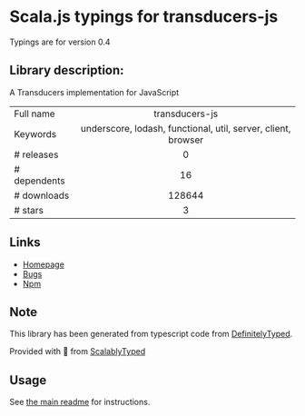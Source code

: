 
# Scala.js typings for transducers-js

Typings are for version 0.4

## Library description:
A Transducers implementation for JavaScript

|                    |                 |
| ------------------ | :-------------: |
| Full name          | transducers-js |
| Keywords           | underscore, lodash, functional, util, server, client, browser |
| # releases         | 0 |
| # dependents       | 16 |
| # downloads        | 128644 |
| # stars            | 3 |

## Links
- [Homepage](https://github.com/cognitect-labs/transducers-js)
- [Bugs](https://github.com/cognitect-labs/transducers-js/issues)
- [Npm](https://www.npmjs.com/package/transducers-js)
    


## Note
This library has been generated from typescript code from [DefinitelyTyped](https://definitelytyped.org).

Provided with :purple_heart: from [ScalablyTyped](https://github.com/oyvindberg/ScalablyTyped)

## Usage
See [the main readme](../../readme.md) for instructions.


